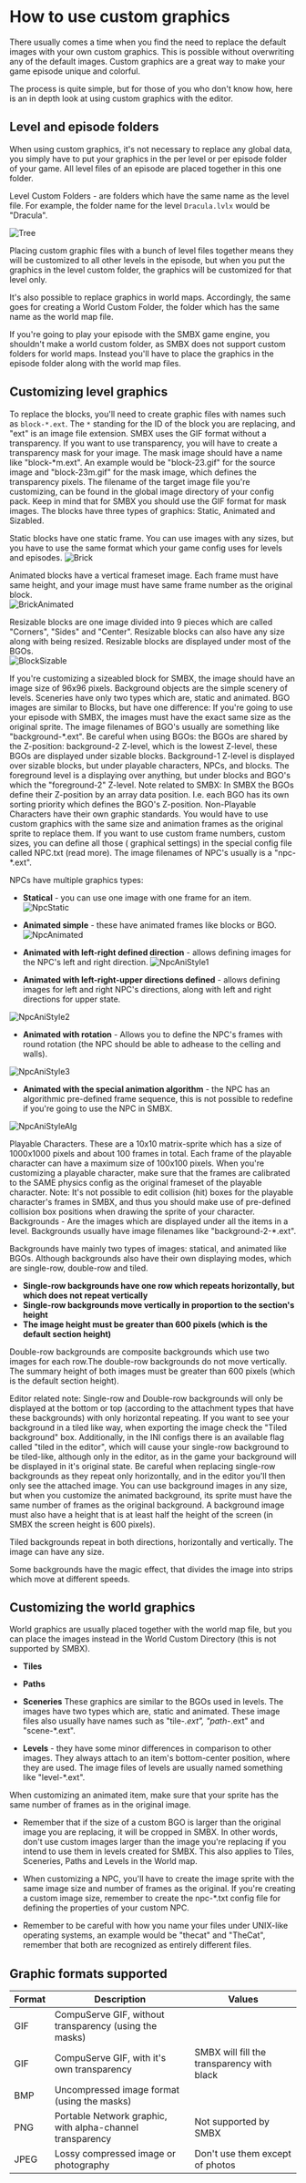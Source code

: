 # How to use custom graphics
There usually comes a time when you find the need to replace the default images with your own custom graphics. This is possible without overwriting any of the default images. Custom graphics are a great way to make your game episode unique and colorful.

The process is quite simple, but for those of you who don't know how, here is an in depth look at using custom graphics with the editor.

## Level and episode folders
When using custom graphics, it's not necessary to replace any global data, you simply have to put your graphics in the per level or per episode folder of your game. All level files of an episode are placed together in this one folder.

Level Custom Folders - are folders which have the same name as the level file. For example, the
folder name for the level `Dracula.lvlx` would be "Dracula".

![Tree](screenshots/Customizing/tree.png)

Placing custom graphic files with a bunch of level files together means they will be customized to all other levels in the episode, but when you put the graphics in the level custom folder, the graphics will be customized for that level only.

It's also possible to replace graphics in world maps. Accordingly, the same goes for creating a World Custom Folder, the folder which has the same name as the world map file.

<Note type="tip">
If you're going to play your episode with the SMBX game engine, you shouldn't make a world custom folder, as SMBX does not support custom folders for world maps. Instead you'll have to place the graphics in the episode folder along with the world map files.
</Note>

## Customizing level graphics

To replace the blocks, you'll need to create graphic files with names such as `block-*.ext`. The `*` standing for the ID of the block you are replacing, and "ext" is an image file extension. SMBX uses the GIF format
without a transparency. If you want to use transparency, you will have to create a transparency mask
for your image. The mask image should have a name like "block-*m.ext". An example would be "block-23.gif" for the source image and "block-23m.gif" for the mask image, which defines the transparency pixels. The filename of the target image file you're customizing, can be found in the global image directory of your config pack.
<Note type="tip">
Keep in mind that for SMBX you should use the GIF format for mask images. The blocks have three types of graphics: Static, Animated and Sizabled.
</Note>

Static blocks have one static frame. You can use images with any sizes, but you have to use 
the same format which your game config uses for levels and episodes. ![Brick](screenshots/Customizing/brick.png)

Animated blocks have a vertical frameset image. Each frame must have same height, and your image must have same frame number as the original block.						
![BrickAnimated](screenshots/Customizing/brick_animated.png)

Resizable blocks are one image divided into 9 pieces which are called "Corners", "Sides" and "Center". 
Resizable blocks can also have any size along with being resized. Resizable blocks are displayed under most of the BGOs.																																						
![BlockSizable](screenshots/Customizing/block_sizable.png)

<Note type="warning">
If you're customizing a sizeabled block for SMBX, the image should have an image size of 96x96 pixels.
</Note>
Background objects are the simple scenery of levels. Sceneries have only two types which are, static and animated. BGO images are similar to Blocks, but have one difference: If you're going to use your episode with SMBX, the images must have the exact same size as the original sprite. The image filenames of BGO's usually are something like "background-*.ext".
Be careful when using BGOs: the BGOs are shared by the Z-position: background-2 Z-level, which is the lowest Z-level, these BGOs are displayed under sizable blocks. Background-1 Z-level is displayed over sizable blocks, but under playable characters, NPCs, and blocks. The foreground level is a displaying over anything, but under blocks and BGO's which the "foreground-2" Z-level. Note related to SMBX: In SMBX the BGOs define their Z-position by an array data position. I.e. each BGO has its own sorting priority which defines the BGO's Z-position.																												
<ImageZoom 
  alt="level_items_layers"
  url="screenshots/Customizing/level_items_layers.png" 
  :border="true" 
/>
Non-Playable Characters have their own graphic standards. You would have to use custom graphics with the same size and animation frames as the original sprite to replace them. If you want to use custom frame numbers, custom sizes, you can define all those ( graphical settings) in the special config file called NPC.txt (read more). The image filenames of NPC's usually is a "npc-*.ext".

NPCs have multiple graphics types:
* **Statical** - you can use one image with one frame for an item.
![NpcStatic](screenshots/Customizing/npc_static.png)

* **Animated simple** - these have animated frames like blocks or BGO.
![NpcAnimated](screenshots/Customizing/npc_animated.png)

* **Animated with left-right defined direction** - allows defining images for the NPC's left and right direction.
![NpcAniStyle1](screenshots/Customizing/npc_animated_style1.png)

* **Animated with left-right-upper directions defined** - allows defining images for left and right NPC's directions, along with left and right directions for upper state.

![NpcAniStyle2](screenshots/Customizing/npc_animated_style2.png)

* **Animated with rotation** - Allows you to define the NPC's frames with round rotation (the NPC should be able to adhease to the celling and walls).

![NpcAniStyle3](screenshots/Customizing/npc_animated_style3.png)

* **Animated with the special animation algorithm** - the NPC has an algorithmic pre-defined frame sequence, this is not possible to redefine if you're going to use the NPC in SMBX.

![NpcAniStyleAlg](screenshots/Customizing/npc_animated_style_alg.png)


Playable Characters. These are a 10x10 matrix-sprite which has a size of 1000x1000 pixels and about 100 
frames in total. Each frame of the playable character can have a maximum size of 100x100 pixels. 
When you're customizing a playable character, make sure that the frames are calibrated to the SAME
physics config as the original frameset of the playable character. Note: It's not possible to edit
collision (hit) boxes for the playable character's frames in SMBX, and thus you should make use of
pre-defined collision box positions when drawing the sprite of your character.
Backgrounds - Are the images which are displayed under all the items in a level. Backgrounds usually
have image filenames like "background-2-*.ext".

Backgrounds have mainly two types of images: statical, and animated like BGOs. Although backgrounds
also have their own displaying modes, which are single-row, double-row and tiled.
* **Single-row backgrounds have one row which repeats horizontally, but which does not repeat vertically**
* **Single-row backgrounds move vertically in proportion to the section's height**
* **The image height must be greater than 600 pixels (which is the default section height)**
<ImageZoom 
  alt="Background_singleRow_h"
  url="screenshots/Customizing/Background_singleRow_h.gif" 
  :border="false" 
/>
<ImageZoom 
  alt="Background_singleRow_vertic"
  url="screenshots/Customizing/Background_singleRow_vertic.gif" 
  :border="false" 
/>

Double-row backgrounds are composite backgrounds which use two images for each row.The double-row
backgrounds do not move vertically. The summary height of both images must be greater than 600 pixels
(which is the default section height).
<ImageZoom 
  alt="Background_doubleRow_r"
  url="screenshots/Customizing/Background_doubleRow_r.gif" 
  :border="false" 
/>

<Note type="tip">
Editor related note: Single-row and Double-row backgrounds will only be displayed at the bottom
or top (according to the attachment types that have these backgrounds) with only horizontal repeating.
If you want to see your background in a tiled like way, when exporting the image check the
"Tiled background" box. Additionally, in the INI configs there is an available flag called "tiled in
the editor", which will cause your single-row background to be tiled-like, although only in the editor,
as in the game your background will be displayed in it's original state.
</Note>

<Note type="danger">
Be careful when replacing single-row backgrounds as they repeat only horizontally, and in the editor you'll then only see the attached image. You can use background images in any size, but when you customize the animated background, its sprite must have the same number of frames as the original background. A background image must also have a height that is at least half the height of the screen (in SMBX the screen height is 600 pixels).
</Note>

Tiled backgrounds repeat in both directions, horizontally and vertically. The image can have any size.																	
<ImageZoom 
  alt="Background_tiled"
  url="screenshots/Customizing/Background_tiled.gif" 
  :border="false" 
/>

<Note type="tip">
Some backgrounds have the magic effect, that divides the image into strips which move at different speeds.
</Note>																																									
<ImageZoom 
  alt="Background_singleRow_magic"
  url="screenshots/Customizing/Background_singleRow_magic.gif" 
  :border="false" 
/>

## Customizing the world graphics
World graphics are usually placed together with the world map file, but you can place the images instead in the World Custom Directory (this is not supported by SMBX).
* **Tiles**
* **Paths**
* **Sceneries**
These graphics are similar to the BGOs used in levels. The images have two types which are, static and animated. These image files also usually have names such as "tile-*.ext", "path-*.ext" and "scene-*.ext".

* **Levels** - they have some minor differences in comparison to other images. They always attach to an item's bottom-center position, where they are used. The image files of levels are usually named something like "level-*.ext".

<Note type="warning">
When customizing an animated item, make sure that your sprite has the same number of frames as in the original image.

- Remember that if the size of a custom BGO is larger than the original image you are replacing, it will be cropped in SMBX. In other words, don't use custom images larger than the image you're replacing if you intend to use them in levels created for SMBX. This also applies to Tiles, Sceneries, Paths and Levels in the World map.

- When customizing a NPC, you'll have to create the image sprite with the same image size and number of frames as the original. If you're creating a custom image size, remember to create the npc-*.txt config file for defining the properties of your custom NPC.

- Remember to be careful with how you name your files under UNIX-like operating systems, an example would be "thecat" and "TheCat", remember that both are recognized as entirely different files.
</Note>	

## Graphic formats supported

| Format | Description | Values |
|---------|-------------|--------|
| GIF | CompuServe GIF, without transparency (using the masks) | |
| GIF | CompuServe GIF, with it's own transparency | SMBX will fill the transparency with black |
| BMP | Uncompressed image format (using the masks) | |
| PNG | Portable Network graphic, with alpha-channel transparency | Not supported by SMBX |
| JPEG | Lossy compressed image or photography | Don't use them except of photos |
